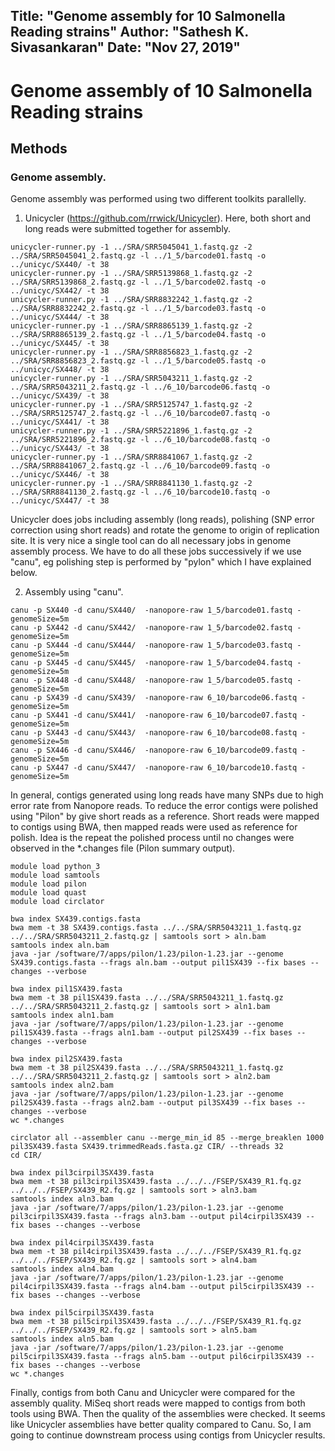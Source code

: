 Title:  "Genome assembly for 10 Salmonella Reading strains"
Author: "Sathesh K. Sivasankaran"
Date:   "Nov 27, 2019"
---
# Genome assembly of 10 Salmonella Reading strains

## Methods
### Genome assembly.
Genome assembly was performed using two different toolkits parallelly.
1. Unicycler (https://github.com/rrwick/Unicycler). Here, both short and long reads were submitted together for assembly.
```
unicycler-runner.py -1 ../SRA/SRR5045041_1.fastq.gz -2 ../SRA/SRR5045041_2.fastq.gz -l ../1_5/barcode01.fastq -o ../unicyc/SX440/ -t 38
unicycler-runner.py -1 ../SRA/SRR5139868_1.fastq.gz -2 ../SRA/SRR5139868_2.fastq.gz -l ../1_5/barcode02.fastq -o ../unicyc/SX442/ -t 38
unicycler-runner.py -1 ../SRA/SRR8832242_1.fastq.gz -2 ../SRA/SRR8832242_2.fastq.gz -l ../1_5/barcode03.fastq -o ../unicyc/SX444/ -t 38
unicycler-runner.py -1 ../SRA/SRR8865139_1.fastq.gz -2 ../SRA/SRR8865139_2.fastq.gz -l ../1_5/barcode04.fastq -o ../unicyc/SX445/ -t 38
unicycler-runner.py -1 ../SRA/SRR8856823_1.fastq.gz -2 ../SRA/SRR8856823_2.fastq.gz -l ../1_5/barcode05.fastq -o ../unicyc/SX448/ -t 38
unicycler-runner.py -1 ../SRA/SRR5043211_1.fastq.gz -2 ../SRA/SRR5043211_2.fastq.gz -l ../6_10/barcode06.fastq -o ../unicyc/SX439/ -t 38
unicycler-runner.py -1 ../SRA/SRR5125747_1.fastq.gz -2 ../SRA/SRR5125747_2.fastq.gz -l ../6_10/barcode07.fastq -o ../unicyc/SX441/ -t 38
unicycler-runner.py -1 ../SRA/SRR5221896_1.fastq.gz -2 ../SRA/SRR5221896_2.fastq.gz -l ../6_10/barcode08.fastq -o ../unicyc/SX443/ -t 38
unicycler-runner.py -1 ../SRA/SRR8841067_1.fastq.gz -2 ../SRA/SRR8841067_2.fastq.gz -l ../6_10/barcode09.fastq -o ../unicyc/SX446/ -t 38
unicycler-runner.py -1 ../SRA/SRR8841130_1.fastq.gz -2 ../SRA/SRR8841130_2.fastq.gz -l ../6_10/barcode10.fastq -o ../unicyc/SX447/ -t 38
```
Unicycler does jobs including assembly (long reads), polishing (SNP error correction using short reads) and rotate the genome to origin of replication site. It is very nice a single tool can do all necessary jobs in genome assembly process. We have to do all these jobs successively if we use "canu", eg polishing step is performed by "pylon" which I have explained below.

2. Assembly using "canu".
```
canu -p SX440 -d canu/SX440/  -nanopore-raw 1_5/barcode01.fastq -genomeSize=5m
canu -p SX442 -d canu/SX442/  -nanopore-raw 1_5/barcode02.fastq -genomeSize=5m
canu -p SX444 -d canu/SX444/  -nanopore-raw 1_5/barcode03.fastq -genomeSize=5m
canu -p SX445 -d canu/SX445/  -nanopore-raw 1_5/barcode04.fastq -genomeSize=5m
canu -p SX448 -d canu/SX448/  -nanopore-raw 1_5/barcode05.fastq -genomeSize=5m
canu -p SX439 -d canu/SX439/  -nanopore-raw 6_10/barcode06.fastq -genomeSize=5m
canu -p SX441 -d canu/SX441/  -nanopore-raw 6_10/barcode07.fastq -genomeSize=5m
canu -p SX443 -d canu/SX443/  -nanopore-raw 6_10/barcode08.fastq -genomeSize=5m
canu -p SX446 -d canu/SX446/  -nanopore-raw 6_10/barcode09.fastq -genomeSize=5m
canu -p SX447 -d canu/SX447/  -nanopore-raw 6_10/barcode10.fastq -genomeSize=5m
```

In general, contigs generated using long reads have many SNPs due to high error rate from Nanopore reads. To reduce the error contigs were polished using "Pilon" by give short reads as a reference. Short reads were mapped to contigs using BWA, then mapped reads were used as reference for polish. Idea is the repeat the polished process until no changes were observed in the \*.changes file (Pilon summary output).
```
module load python_3
module load samtools
module load pilon
module load quast
module load circlator

bwa index SX439.contigs.fasta
bwa mem -t 38 SX439.contigs.fasta ../../SRA/SRR5043211_1.fastq.gz ../../SRA/SRR5043211_2.fastq.gz | samtools sort > aln.bam
samtools index aln.bam
java -jar /software/7/apps/pilon/1.23/pilon-1.23.jar --genome SX439.contigs.fasta --frags aln.bam --output pil1SX439 --fix bases --changes --verbose

bwa index pil1SX439.fasta
bwa mem -t 38 pil1SX439.fasta ../../SRA/SRR5043211_1.fastq.gz ../../SRA/SRR5043211_2.fastq.gz | samtools sort > aln1.bam
samtools index aln1.bam
java -jar /software/7/apps/pilon/1.23/pilon-1.23.jar --genome pil1SX439.fasta --frags aln1.bam --output pil2SX439 --fix bases --changes --verbose

bwa index pil2SX439.fasta
bwa mem -t 38 pil2SX439.fasta ../../SRA/SRR5043211_1.fastq.gz ../../SRA/SRR5043211_2.fastq.gz | samtools sort > aln2.bam
samtools index aln2.bam
java -jar /software/7/apps/pilon/1.23/pilon-1.23.jar --genome pil2SX439.fasta --frags aln2.bam --output pil3SX439 --fix bases --changes --verbose
wc *.changes

circlator all --assembler canu --merge_min_id 85 --merge_breaklen 1000 pil3SX439.fasta SX439.trimmedReads.fasta.gz CIR/ --threads 32
cd CIR/

bwa index pil3cirpil3SX439.fasta
bwa mem -t 38 pil3cirpil3SX439.fasta ../../../FSEP/SX439_R1.fq.gz ../../../FSEP/SX439_R2.fq.gz | samtools sort > aln3.bam
samtools index aln3.bam
java -jar /software/7/apps/pilon/1.23/pilon-1.23.jar --genome pil3cirpil3SX439.fasta --frags aln3.bam --output pil4cirpil3SX439 --fix bases --changes --verbose

bwa index pil4cirpil3SX439.fasta
bwa mem -t 38 pil4cirpil3SX439.fasta ../../../FSEP/SX439_R1.fq.gz ../../../FSEP/SX439_R2.fq.gz | samtools sort > aln4.bam
samtools index aln4.bam
java -jar /software/7/apps/pilon/1.23/pilon-1.23.jar --genome pil4cirpil3SX439.fasta --frags aln4.bam --output pil5cirpil3SX439 --fix bases --changes --verbose

bwa index pil5cirpil3SX439.fasta
bwa mem -t 38 pil5cirpil3SX439.fasta ../../../FSEP/SX439_R1.fq.gz ../../../FSEP/SX439_R2.fq.gz | samtools sort > aln5.bam
samtools index aln5.bam
java -jar /software/7/apps/pilon/1.23/pilon-1.23.jar --genome pil5cirpil3SX439.fasta --frags aln5.bam --output pil6cirpil3SX439 --fix bases --changes --verbose
wc *.changes

```

Finally, contigs from both Canu and Unicycler were compared for the assembly quality. MiSeq short reads were mapped to contigs from both tools using BWA. Then the quality of the assemblies were checked. It seems like Unicycler assemblies have better quality compared to Canu. So, I am going to continue downstream process using contigs from Unicycler results.
